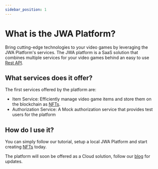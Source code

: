 ```yaml
---
sidebar_position: 1
---
```


# What is the JWA Platform?

Bring cutting-edge technologies to your video games by leveraging the JWA Platform's services.
The JWA platform is a SaaS solution that combines multiple services for your video games behind an easy to use [Rest API](https://en.wikipedia.org/wiki/Representational_state_transfer).

## What services does it offer?

The first services offered by the platform are:

-   Item Service: Efficiently manage video game items and store them on the blockchain as [NFTs](https://en.wikipedia.org/wiki/Non-fungible_token).
-   Authorization Service: A Mock authorization service that provides test users for the platform

## How do I use it?

You can simply follow our tutorial, setup a local JWA Platform and start creating [NFTs](https://en.wikipedia.org/wiki/Non-fungible_token) today.

The platform will soon be offered as a Cloud solution, follow our [blog](/blog) for updates.

